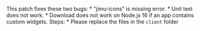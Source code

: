 This patch fixes these two bugs:
	* "jimu-icons" is missing error.
	* Unit test does not work.
	* Download does not work on Node.js 16 if an app contains custom widgets.
Steps:
	* Please replace the files in the `client` folder

